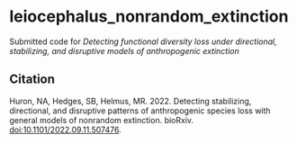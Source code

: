 # leiocephalus_nonrandom_extinction
Submitted code for *Detecting functional diversity loss under directional, stabilizing, and disruptive models of anthropogenic extinction* 



## Citation

Huron, NA, Hedges, SB, Helmus, MR. 2022. Detecting stabilizing, directional, and disruptive
patterns of anthropogenic species loss with general models of nonrandom extinction. bioRxiv.
[doi:10.1101/2022.09.11.507476](https://doi.org/10.1101/2022.09.11.507476).
